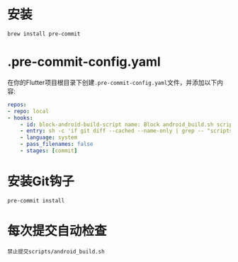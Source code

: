 
# 安装

```shell
brew install pre-commit
```

# .pre-commit-config.yaml

在你的Flutter项目根目录下创建`.pre-commit-config.yaml`文件，并添加以下内容:

```yaml
repos: 
- repo: local 
- hooks: 
	- id: block-android-build-script name: Block android_build.sh script 
	- entry: sh -c 'if git diff --cached --name-only | grep -- "scripts/android_build.sh"; then exit 1; fi' 
	- language: system 
	- pass_filenames: false 
	- stages: [commit]
```

# 安装Git钩子

```shell
pre-commit install
```

# 每次提交自动检查

	禁止提交scripts/android_build.sh